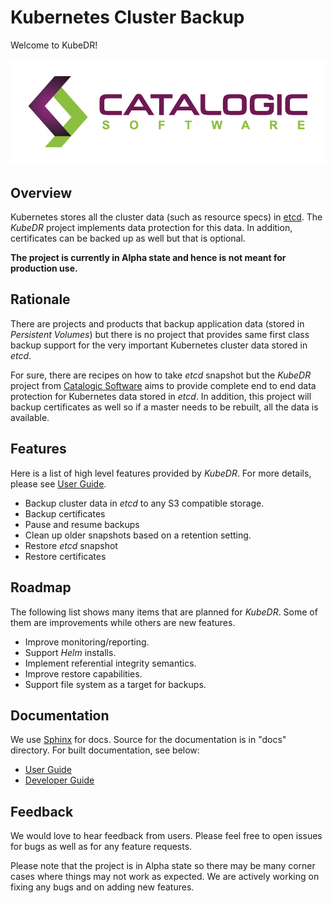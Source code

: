 # Kubernetes Cluster Backup

Welcome to KubeDR!

![catalogic Logo](logos/logo-2.5-horiz-small.png)

## Overview

Kubernetes stores all the cluster data (such as resource specs) in
[etcd](https://etcd.io/). The *KubeDR* project implements data
protection for this data. In addition, certificates can be backed up
as well but that is optional.

**The project is currently in Alpha state and hence is not meant for
production use.**

## Rationale

There are projects and products that backup application data (stored
in *Persistent Volumes*) but there is no project that provides same
first class backup support for the very important Kubernetes cluster
data stored in *etcd*.

For sure, there are recipes on how to take *etcd* snapshot but the
*KubeDR* project from 
[Catalogic Software](https://www.catalogicsoftware.com/)
aims to provide complete end to end data protection for Kubernetes
data stored in *etcd*. In addition, this project will backup
certificates as well so if a master needs to be rebuilt, all the data
is available.

## Features

Here is a list of high level features provided by *KubeDR*. For more
details, please see
[User Guide](https://www.catalogicsoftware.com/).

- Backup cluster data in *etcd* to any S3 compatible storage.
- Backup certificates
- Pause and resume backups
- Clean up older snapshots based on a retention setting.
- Restore *etcd* snapshot
- Restore certificates

## Roadmap

The following list shows many items that are planned for
*KubeDR*. Some of them are improvements while others are new
features.

- Improve monitoring/reporting.
- Support *Helm* installs.
- Implement referential integrity semantics.
- Improve restore capabilities.
- Support file system as a target for backups.

## Documentation

We use [Sphinx](http://www.sphinx-doc.org/en/master/) for docs. Source
for the documentation is in "docs" directory. For built documentation,
see below:

- [User Guide](https://www.catalogicsoftware.com/)
- [Developer Guide](https://www.catalogicsoftware.com/)

## Feedback

We would love to hear feedback from users. Please feel free to open
issues for bugs as well as for any feature requests.

Please note that the project is in Alpha state so there may be many
corner cases where things may not work as expected. We are actively
working on fixing any bugs and on adding new features.
